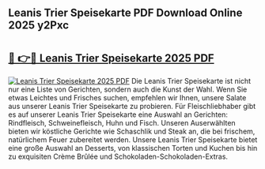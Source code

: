 ## Leanis Trier Speisekarte PDF Download Online 2025 y2Pxc

# <h2><a href="http://gc5y62.nevu.top/?p=Leanis+Trier+Speisekarte">🔗 👉🔴 Leanis Trier Speisekarte 2025 PDF</a></h2>

[![Leanis Trier Speisekarte 2025 PDF](https://i.imgur.com/dBaPXMq.png)](http://gc5y62.nevu.top/?p=Leanis+Trier+Speisekarte)
Die Leanis Trier Speisekarte ist nicht nur eine Liste von Gerichten, sondern auch die Kunst der Wahl. Wenn Sie etwas Leichtes und Frisches suchen, empfehlen wir Ihnen, unsere Salate aus unserer Leanis Trier Speisekarte zu probieren. Für Fleischliebhaber gibt es auf unserer Leanis Trier Speisekarte eine Auswahl an Gerichten: Rindfleisch, Schweinefleisch, Huhn und Fisch. Unseren Auserwählten bieten wir köstliche Gerichte wie Schaschlik und Steak an, die bei frischem, natürlichem Feuer zubereitet werden. Unsere Leanis Trier Speisekarte bietet eine große Auswahl an Desserts, von klassischen Torten und Kuchen bis hin zu exquisiten Crème Brûlée und Schokoladen-Schokoladen-Extras.
